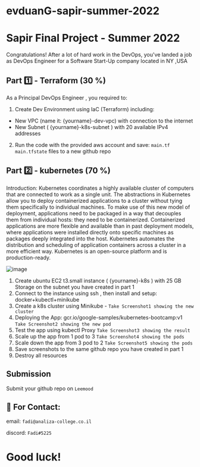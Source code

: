 # evduanG-sapir-summer-2022


# Sapir Final Project - Summer 2022

Congratulations! After a lot of hard work in the DevOps, you've landed a job as DevOps Engineer for a
Software Start-Up company located in NY ,USA


## Part 1️⃣ - Terraform (30 %)

As a Principal DevOps Engineer , you required to:
1. Create Dev Environment using IaC (Terraform) including:
 - New VPC (name it: {yourname}-dev-vpc) with connection to the internet
 - New Subnet ( {yourname}-k8s-subnet ) with 20 available IPv4 addresses

2. Run the code with the provided aws account and save:
`main.tf`
`main.tfstate`
files to a new github repo

## Part 2️⃣ - kubernetes (70 %)

Introduction:
Kubernetes coordinates a highly available cluster of computers that are connected to work as a single unit. The abstractions in Kubernetes allow you to deploy containerized applications to a cluster without tying them specifically to individual machines. To make use of this new model of deployment, applications need to be packaged in a way that decouples them from individual hosts: they need to be containerized. Containerized applications are more flexible and available than in past deployment models, where applications were installed directly onto specific machines as packages deeply integrated into the host. Kubernetes automates the distribution and scheduling of application containers across a cluster in a more efficient way. Kubernetes is an open-source platform and is production-ready.

![image](https://user-images.githubusercontent.com/30344406/197139185-aa77e86d-b9aa-4897-adcd-f00f4b3a3d4b.png)



1. Create ubuntu EC2 t3.small instance ( {yourname}-k8s ) with 25 GB Storage on the subnet you have created in part 1
2. Connect to the instance using ssh , then install and setup: docker+kubectl+minikube
3. Create a k8s cluster using Minikube - `Take Screenshot1 showing the new cluster`
4. Deploying the App: gcr.io/google-samples/kubernetes-bootcamp:v1 `Take Screenshot2 showing the new pod`
5. Test the app using kubectl Proxy `Take Screenshot3 showing the result`
6. Scale up the app from 1 pod to 3 `Take Screenshot4 showing the pods`
7. Scale down the app from 3 pod to 2 `Take Screenshot5 showing the pods`
8. Save screenshots to the same github repo you have created in part 1
9. Destroy all resources


## Submission

Submit your github repo on `Leemood`














## 📧 For Contact:

email: `fadi@analiza-college.co.il`

discord: `Fadi#5225`


# Good luck!



